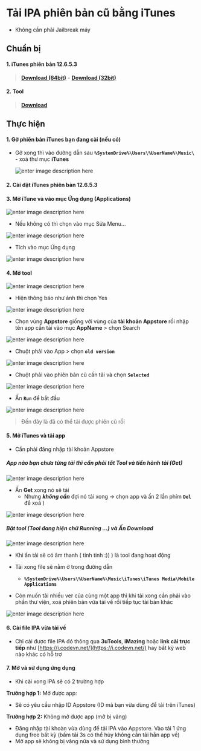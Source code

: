 # Tải IPA phiên bản cũ bằng iTunes
- Không cần phải Jailbreak máy
## Chuẩn bị
#### 1. iTunes phiên bản 12.6.5.3 
>[**Download (64bit)**] - [**Download (32bit)**]

#### 2. Tool
 >[**Download**]

[**Download (64bit)**]:https://github.com/hoangtuantk/OldIPA/releases/download/12.6.5.3_64bit/iTunes64Setup_12.6.5.3_64bit.exe
[**Download (32bit)**]:https://github.com/hoangtuantk/OldIPA/releases/download/12.6.5.3_32bit/iTunesSetup_12.6.5.3_32bit.exe
[**Download**]:https://github.com/hoangtuantk/OldIPA/releases/download/0.1/DownloadOldIPATool_EN.zip

## Thực hiện
#### 1. Gỡ phiên bản iTunes bạn đang cài (nếu có)
- Gỡ xong thì vào đường dẫn sau **``%SystemDrive%\Users\%UserName%\Music\``** - xoá thư mục **iTunes**

	![enter image description here](https://i.ibb.co/qr7W4ss/Captu222re.png)

#### 2. Cài đặt iTunes phiên bản 12.6.5.3

#### 3. Mở iTune và vào mục Ứng dụng (Applications)

![enter image description here](https://i.ibb.co/T4mNN5D/it1.png)
 
 - Nếu không có thì chọn vào mục Sửa Menu...

![enter image description here](https://i.ibb.co/5TVxcfR/it2.png)

- Tích vào mục Ứng dụng

![enter image description here](https://i.ibb.co/ZhRdYQm/it3.png)

#### 4. Mở tool

![enter image description here](https://i.ibb.co/4gNzR0S/Captur1123e.png)

- Hiện thông báo như ảnh thì chọn Yes

![enter image description here](https://i.ibb.co/JB24PGL/v1.png)

- Chọn vùng **Appstore** giống với vùng của **tài khoản Appstore** rồi nhập tên app cần tải vào mục **AppName** > chọn Search

![enter image description here](https://i.ibb.co/Q8GN7Nz/Capture03.png)

- Chuột phải vào App > chọn **`old version`**

![enter image description here](https://i.ibb.co/Z1zsxd0/Capture01.png)

- Chuột phải vào phiên bản cũ cần tải và chọn **`Selected`**

![enter image description here](https://i.ibb.co/NFPwwtr/Capture02.png)

- Ấn **`Run`** để bắt đầu 

![enter image description here](https://i.ibb.co/1M55ryL/Capture06.png)

> Đến đây là đã có thể tải được phiên cũ rồi

#### 5. Mở iTunes và tải app 
- Cần phải đăng nhập tài khoản Appstore

##### App nào bạn chưa từng tải  thì cần phải **tắt Tool** và tiến hành tải (**Get**)

![enter image description here](https://i.ibb.co/5scXD35/Capture.png)

- Ấn **Get** xong nó sẽ tải
	- Nhưng ***không cần***  đợi nó tải xong -> chọn app và ấn 2 lần phím **`Del`** để xoá )

![enter image description here](https://i.ibb.co/9vQvWgP/Cap22ture.png)

##### Bật tool (Tool đang hiện chữ Running ...) và Ấn Download

![enter image description here](https://i.ibb.co/7tk5V8J/Capture2.png)

- Khi ấn tải sẽ có âm thanh ( tinh tinh :)) ) là tool đang hoạt động 

- Tải xong file sẽ nằm ở trong đường dẫn
	- **`%SystemDrive%\Users\%UserName%\Music\iTunes\iTunes Media\Mobile Applications`**

- Còn muốn tải nhiều ver của cùng một app thì khi tải xong cần phải vào phần thư viện, xoá phiên bản vừa tải về rồi tiếp tục tải bản khác

![enter image description here](https://i.ibb.co/GpD3qhn/Capture.png)

#### 6. Cài file IPA vừa tải về
- Chỉ cài được file IPA đó thông qua **3uTools**, **iMazing** hoặc **link cài trực tiếp** như [https://i.codevn.net/](https://i.codevn.net/) hay bất kỳ web nào khác có hỗ trợ

#### 7. Mở và sử dụng ứng dụng

- Khi cài xong IPA sẽ có 2 trường hợp

**Trường hợp 1:** Mở được app: 

+ Sẽ có yêu cầu nhập ID Appstore (ID mà bạn vừa dùng để tải trên iTunes)

**Trường hợp 2:** Không mở được app (mở bị văng)

+ Đăng nhập tài khoàn vừa dùng để tải IPA vào Appstore. Vào tải 1 ứng dụng free bất kỳ (bấm tải 3s có thể hủy không cần tải hẳn app về)
+ Mở app sẽ không bị văng nữa và sử dụng bình thường

